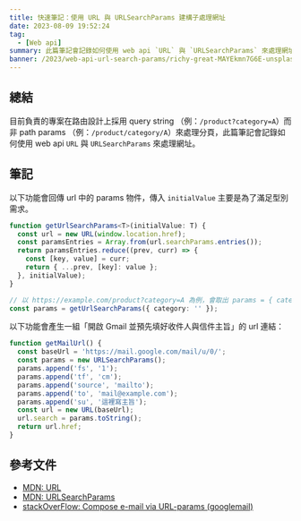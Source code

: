 ```yaml
---
title: 快速筆記：使用 URL 與 URLSearchParams 建構子處理網址
date: 2023-08-09 19:52:24
tag:
  - [Web api]
summary: 此篇筆記會記錄如何使用 web api `URL` 與 `URLSearchParams` 來處理網址。
banner: /2023/web-api-url-search-params/richy-great-MAYEkmn7G6E-unsplash.jpg
---
```


## 總結

目前負責的專案在路由設計上採用 query string （例：`/product?category=A`）而非 path params （例：`/product/category/A`）來處理分頁，此篇筆記會記錄如何使用 web api `URL` 與 `URLSearchParams` 來處理網址。

## 筆記

以下功能會回傳 url 中的 params 物件，傳入 `initialValue` 主要是為了滿足型別需求。

```ts
function getUrlSearchParams<T>(initialValue: T) {
  const url = new URL(window.location.href);
  const paramsEntries = Array.from(url.searchParams.entries());
  return paramsEntries.reduce((prev, curr) => {
    const [key, value] = curr;
    return { ...prev, [key]: value };
  }, initialValue);
}

// 以 https://example.com/product?category=A 為例，會取出 params = { category: 'A' }
const params = getUrlSearchParams({ category: '' });
```

以下功能會產生一組「開啟 Gmail 並預先填好收件人與信件主旨」的 url 連結：

```ts
function getMailUrl() {
  const baseUrl = 'https://mail.google.com/mail/u/0/';
  const params = new URLSearchParams();
  params.append('fs', '1');
  params.append('tf', 'cm');
  params.append('source', 'mailto');
  params.append('to', 'mail@example.com');
  params.append('su', '這裡寫主旨');
  const url = new URL(baseUrl);
  url.search = params.toString();
  return url.href;
}
```

## 參考文件

- [MDN: URL](https://developer.mozilla.org/en-US/docs/Web/API/URL/URL)
- [MDN: URLSearchParams](https://developer.mozilla.org/en-US/docs/Web/API/URLSearchParams)
- [stackOverFlow: Compose e-mail via URL-params (googlemail)](https://stackoverflow.com/questions/2027131/compose-e-mail-via-url-params-googlemail)
